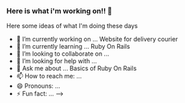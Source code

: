 ### Here is what i'm working on!! 👋

Here some ideas of what I'm doing these days

- 🔭 I’m currently working on ... Website for delivery courier
- 🌱 I’m currently learning ... Ruby On Rails
- 👯 I’m looking to collaborate on ...
- 🤔 I’m looking for help with ...
- 💬 Ask me about ... Basics of Ruby On Rails
- 📫 How to reach me: ...
- 😄 Pronouns: ...
- ⚡ Fun fact: ...
-->
